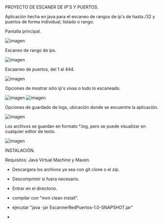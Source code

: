 PROYECTO DE ESCANER DE IP'S Y PUERTOS.

Aplicación hecha en java para el escaneo de rangos de ip's de hasta /32 y puertos de forma individual, listado o rango.

Pantalla principal.

![imagen](https://github.com/Mel0nABC/EscannerRedPuertos/assets/144219148/19e3a87b-8d80-4fca-b37d-d4ccb2cf4dbc)


Escaneo de rango de ips.

![imagen](https://github.com/Mel0nABC/EscannerRedPuertos/assets/144219148/63d7792f-d32e-4ce3-9bef-3dfc001ec284)


Escaaneo de puertos, del 1 al 444.


![imagen](https://github.com/Mel0nABC/EscannerRedPuertos/assets/144219148/37806cf9-b724-4861-b27d-db4c621efac8)



Opciones de mostrar sólo ip's vivas o todo lo escaneado.

![imagen](https://github.com/Mel0nABC/EscannerRedPuertos/assets/144219148/76afcd7d-eaa8-4875-a534-be936d591e51)
![imagen](https://github.com/Mel0nABC/EscannerRedPuertos/assets/144219148/2e1d5692-9a8c-44fa-ad31-fcb524b0efec)



Opciones de guardado de logs, ubicación donde se encuentre la aplicación.

![imagen](https://github.com/Mel0nABC/EscannerRedPuertos/assets/144219148/c2896e8e-dce8-429c-b42e-999b85b2cba5)


Los archivos se guardan en formato *.log, pero se puede visualizar en cualquier editor de texto.

![imagen](https://github.com/Mel0nABC/EscannerRedPuertos/assets/144219148/5bd46a6c-942a-4f4b-a90f-47f29366ebc6)


INSTALACIÓN.

Requisitos: Java Virtual Machine y Maven.

- Descargara los archivos ya sea con git clone o el zip.
- Descomprimir si fuera necesario.
- Entrar en el directorio.
- compilar con "mvn clean install".
- ejecutar "java -jar EscannerRedPuertos-1.0-SNAPSHOT.jar"

- 
